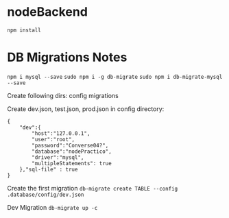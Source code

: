 # nodeBackend

`npm install`

# DB Migrations Notes

`npm i mysql --save`
`sudo npm i -g db-migrate`
`sudo npm i db-migrate-mysql --save`

Create following dirs:
    config 
    migrations

Create dev.json, test.json, prod.json in config directory:
```
{
    "dev":{
        "host":"127.0.0.1",
        "user":"root",
        "password":"Converse04?",
        "database":"nodePractico",
        "driver":"mysql",
        "multipleStatements": true
    },"sql-file" : true
}
```

Create the first migration 
`db-migrate create TABLE --config .database/config/dev.json`

Dev Migration 
`db-migrate up -c `